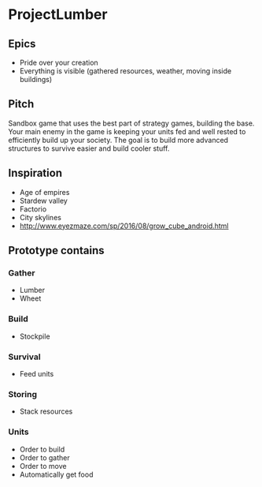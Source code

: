# ProjectLumber

## Epics
* Pride over your creation
* Everything is visible (gathered resources, weather, moving inside buildings)

## Pitch
Sandbox game that uses the best part of strategy games, building the base. Your main enemy in the game is keeping your units fed and well rested to efficiently build up your society. The goal is to build more advanced structures to survive easier and build cooler stuff.

## Inspiration
* Age of empires
* Stardew valley
* Factorio
* City skylines
* http://www.eyezmaze.com/sp/2016/08/grow_cube_android.html

## Prototype contains
### Gather
* Lumber
* Wheet

### Build
* Stockpile

### Survival
* Feed units

### Storing
* Stack resources

### Units
* Order to build
* Order to gather
* Order to move
* Automatically get food
